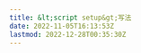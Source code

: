 ```yaml
---
title: &lt;script setup&gt;写法
date: 2022-11-05T16:13:53Z
lastmod: 2022-12-28T00:35:30Z
---
```


# <script setup>写法

```js
<script setup>
import { ref, reactive, provide } from "vue";
import AppSon from "./components/AppSon.vue";

let msg = ref("hello iam app");
let person = reactive({
    name: "tim",
    age: 17,
});

</script>
```

‍

注意:

* 使用此写法, 不再需要`setup()`​函数, 也不再需要`return {}`​
* 顶层的变量和引入的组件可以直接在模板中使用
* 使用`defineProps`​和`defineEmits`​来导入`props`​和`emits`​

‍

# 使用`defineProps`​

父组件传来的数据, 可以使用`defineProps`​接收

```js
//父组件
       <AppSon :p="person" @hello="handler"></AppSon>

// 子组件
	const props = defineProps(["p","q"]);
	注意: 这里不能直接使用结构赋值, 需要使用toRefs
 	const {p,q} = toRefs(props)
在模板中可以直接使用p这个变量

```

​`defineProps`​使用TS类型标注

```ts
const props = defineProps<{
  foo: string
  bar?: number
}>()

const emit = defineEmits<{
  (e: 'change', id: number): void
  (e: 'update', value: string): void
}>()
```

# 使用`defineEmits`​

```js
let emit = defineEmits(["hello"]);

function chufa() {
    emit("hello", 666);
}
```
